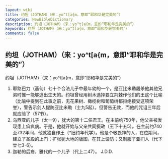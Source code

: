 ```yaml
---
layout: wiki
title: 约坦（JOTHAM）（来：yo^t[a{m，意即“耶和华是完美的”）
categories: NewBibleDictionary
description: 约坦（JOTHAM）（来：yo^t[a{m，意即“耶和华是完美的”）
keywords: 约坦（JOTHAM）（来：yo^t[a{m，意即“耶和华是完美的”）
comments: false
---
```


## 约坦（JOTHAM）（来：yo^t[a{m，意即“耶和华是完美的”）



约坦（JOTHAM）（来：yo^t[a{m，意即“耶和华是完美的”）
1. 耶路巴力（基甸）七十个合法儿子中最年幼的一个，是亚比米勒屠杀他其他兄弟时惟一能够逃出生天的。约坦曾经用树木选择要立荆棘作他们的王这个比喻（比喻中提到在此事之前，无花果树、橄榄树和葡萄树都拒绝接受这项荣誉），警告示剑人提防亚比米勒（士九5起）。但警告无效，而他的咒诅三年后就应验了（57节）。
2. 乌西亚的儿子（太一9），犹大的第十二任君王。在主前约750年，他父亲被发现患上痲疯病。于是，他就开始与父亲共同摄政（王下十五5）。在主前约740至732年间，他就独自作王（*旧约年代学）。他是个敬畏神的人，在位期间，建立了圣殿的上门；扩张犹大地的版图，在其上设防；又制服了亚扪人（代下廿七3-6）。
3. 迦勒的后裔，雅代的一个儿子（代上二47）。
J.D.D.





